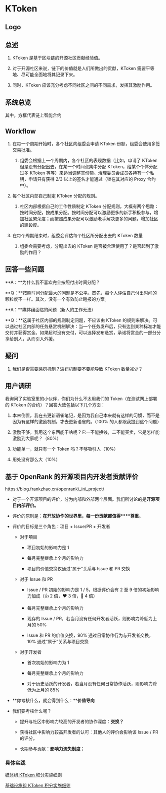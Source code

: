 # KToken

## Logo

## 总述

1. KToken 是基于区块链的开源社区贡献经验值。

2. 对于开源社区来说，链下的价值就是人们所做出的贡献，KToken 需要平等地、尽可能全面地将其记录下来。

3. 同时，KToken 应该充分考虑不同社区之间的不同需求，发挥其激励作用。

## 系统总览

其中，方框代表链上智能合约

## Workflow

1. 在每一个周期开始时，各个社区向组委会申请 KToken 份额，组委会使用多签交易批准。

    1. 组委会根据上一个周期内，各个社区的表现数据（比如，申请了 KToken 但是没有分配出去，在某一个时间点集中分配 KToken，给某个个体分配过多 KToken 等等）来适当调整其份额。治理委员会成员各持有一个私钥，申请只有获得 2/3 以上的签名才能通过（锁在其对应的 Proxy 合约中）。

2. 每个社区内部自己制定 KToken 分配的规则。

    1. 社区内部根据自己的工作性质制定 KToken 分配规则。大概有两个思路：按时间分配，按成果分配。按时间分配可以激励更多的新手积极参与，增加社区繁荣度；而按照成果分配可以激励老手解决更多的问题，增加社区的建设度。

3. 在每个周期结束时，组委会评估每个社区所分配出去的 KToken 数量

    1. 组委会需要考虑，分配出去的 KToken 是否被合理使用了？是否起到了激励的作用？

## 回答一些问题

**A：**为什么我不喜欢完全按照付出时间分配？

**Q：**按照时间分配最大的问题是不公平。首先，每个人评估自己付出时间的颗粒度不一样。其次，没有一个有效防止瞎报的方案。



**A：**媒体组面临的问题（新人的工作无法）

**Q：**这属于社区内部的规则制定问题，不应该由 KToken 的规则来解决。可以通过社区内部的任务悬赏机制解决：当一个任务发布后，只有达到某种标准才能交付并获得赏金。如果超时没有交付，可以选择发布悬赏，承诺将赏金的一部分分享给别人，从而引入外援。

## 疑问

1. 我们是否需要惩罚机制？惩罚机制要不要能导致 KToken 数量减少？



## 用户调研

我询问了实验室里的小伙伴，你们为什么不太用我们的 Token（在测试网上部署的 KToken 的合约）？回答大致包括以下几个方面：

1. 本末倒置。我在去更新语雀笔记，是因为我自己本来就有这样的习惯，而不是因为有这样的激励机制，才去更新语雀的。（100% 的人都跟我提到这个问题）

2. 激励不够，我用这个东西能干啥呢？它一不能换钱，二不能买卖，它是怎样能激励到大家呢？（80%）

3. 功能单一，就只有一个 Token 吗？不够吸引人（10%）

4. 用处没有那么大（10%）



## 基于 OpenRank 的开源项目内开发者贡献评价

https://blog.frankzhao.cn/openrank\_in\_project/

- 对于一个开源项目的评价，分为内部和外部两个层面。我们所讨论的是**开源项目****内部****评价。**

- 评价的原则是：**在开放协作的世界里，每一份贡献都值得****尊重**。

- 评价的目标是三个角色：项目 \+ Issue/PR \+ 开发者

    - 对于项目

        - 项目初始的影响力是 1

        - 每月完整继承上个月的影响力

        - 项目的价值交换仅通过“属于”关系与 Issue 和 PR 交换

    - 对于 Issue 和 PR

        - Issue / PR 初始的影响力是 1 / 5，根据评价会有 2 至 9 倍的初始影响力加成（👍 2 倍，❤️ 3 倍，🚀 4 倍）

        - 每月完整继承上个月的影响力

        - 现存的 Issue / PR，若当月没有任何开发者活跃，则影响力降低为上月的 50%

        - Issue 和 PR 的价值交换，90% 通过日常协作行为与开发者交换，10% 通过“属于”关系与项目交换

    - 对于开发者

        - 首次初始的影响力为 1

        - 每月完整继承上个月的影响力

        - 对于历史活跃的开发者，若当月没有任何日常协作活跃，则影响力降低为上月的 85%

- **你考核什么，就会得到什么：****价值导向**

- 我们要考核什么呢？

    - 提升与社区中影响力较高的开发者的协作深度：**交换？**

    - 获得社区中影响力较高开发者的认可：其他人的评价会影响该 Issue / PR 的评分。

    - 长期参与贡献：**影响力流失制度**；

### 具体实践

[媒体组 KToken 积分实施细则](https://kaiyuanshe.feishu.cn/wiki/BHLXwgb6ViOVCUkaK1QcP76Enwf)

[基础设施组 KToken 积分实施细则](https://kaiyuanshe.feishu.cn/wiki/Xh7cwRFNjiTEVnk7PP3cq1O6nju)



